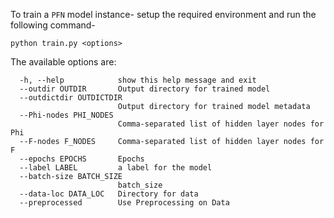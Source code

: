 To train a `PFN` model instance- setup the required environment and run the following command-

```
python train.py <options>
```

The available options are:

```
  -h, --help            show this help message and exit
  --outdir OUTDIR       Output directory for trained model
  --outdictdir OUTDICTDIR
                        Output directory for trained model metadata
  --Phi-nodes PHI_NODES
                        Comma-separated list of hidden layer nodes for Phi
  --F-nodes F_NODES     Comma-separated list of hidden layer nodes for F
  --epochs EPOCHS       Epochs
  --label LABEL         a label for the model
  --batch-size BATCH_SIZE
                        batch_size
  --data-loc DATA_LOC   Directory for data
  --preprocessed        Use Preprocessing on Data

```
